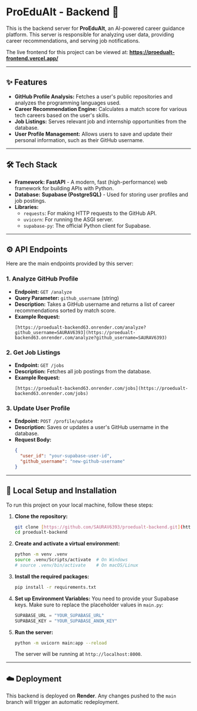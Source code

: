 # ProEduAlt - Backend 🚀

<!-- Note: You need to upload your logo to a site like Imgur and paste the direct link here -->

This is the backend server for **ProEduAlt**, an AI-powered career guidance platform. This server is responsible for analyzing user data, providing career recommendations, and serving job notifications.

The live frontend for this project can be viewed at: **https://proedualt-frontend.vercel.app/**

---

## ✨ Features

- **GitHub Profile Analysis:** Fetches a user's public repositories and analyzes the programming languages used.
- **Career Recommendation Engine:** Calculates a match score for various tech careers based on the user's skills.
- **Job Listings:** Serves relevant job and internship opportunities from the database.
- **User Profile Management:** Allows users to save and update their personal information, such as their GitHub username.

---

## 🛠️ Tech Stack

- **Framework:** **FastAPI** - A modern, fast (high-performance) web framework for building APIs with Python.
- **Database:** **Supabase (PostgreSQL)** - Used for storing user profiles and job postings.
- **Libraries:**
  - `requests`: For making HTTP requests to the GitHub API.
  - `uvicorn`: For running the ASGI server.
  - `supabase-py`: The official Python client for Supabase.

---

## ⚙️ API Endpoints

Here are the main endpoints provided by this server:

### 1. Analyze GitHub Profile

- **Endpoint:** `GET /analyze`
- **Query Parameter:** `github_username` (string)
- **Description:** Takes a GitHub username and returns a list of career recommendations sorted by match score.
- **Example Request:**
  ```
  [https://proedualt-backend63.onrender.com/analyze?github_username=SAURAV6393](https://proedualt-backend63.onrender.com/analyze?github_username=SAURAV6393)
  ```

### 2. Get Job Listings

- **Endpoint:** `GET /jobs`
- **Description:** Fetches all job postings from the database.
- **Example Request:**
  ```
  [https://proedualt-backend63.onrender.com/jobs](https://proedualt-backend63.onrender.com/jobs)
  ```

### 3. Update User Profile

- **Endpoint:** `POST /profile/update`
- **Description:** Saves or updates a user's GitHub username in the database.
- **Request Body:**
  ```json
  {
    "user_id": "your-supabase-user-id",
    "github_username": "new-github-username"
  }
  ```

---

## 🚀 Local Setup and Installation

To run this project on your local machine, follow these steps:

1.  **Clone the repository:**
    ```bash
    git clone [https://github.com/SAURAV6393/proedualt-backend.git](https://github.com/SAURAV6393/proedualt-backend.git)
    cd proedualt-backend
    ```

2.  **Create and activate a virtual environment:**
    ```bash
    python -m venv .venv
    source .venv/Scripts/activate  # On Windows
    # source .venv/bin/activate    # On macOS/Linux
    ```

3.  **Install the required packages:**
    ```bash
    pip install -r requirements.txt
    ```

4.  **Set up Environment Variables:**
    You need to provide your Supabase keys. Make sure to replace the placeholder values in `main.py`:
    ```python
    SUPABASE_URL = "YOUR_SUPABASE_URL"
    SUPABASE_KEY = "YOUR_SUPABASE_ANON_KEY"
    ```

5.  **Run the server:**
    ```bash
    python -m uvicorn main:app --reload
    ```
    The server will be running at `http://localhost:8000`.

---

## ☁️ Deployment

This backend is deployed on **Render**. Any changes pushed to the `main` branch will trigger an automatic redeployment.
